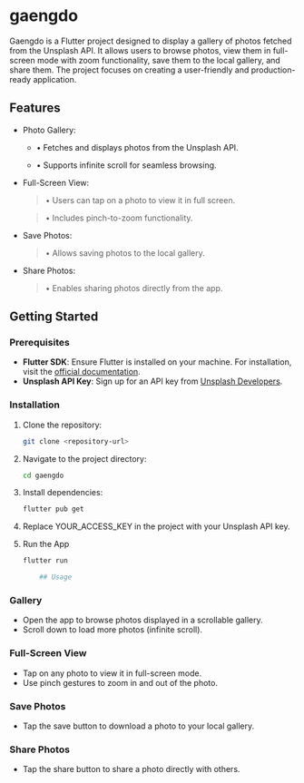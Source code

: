 # gaengdo

Gaengdo is a Flutter project designed to display a gallery of photos fetched from the Unsplash API. It allows users to browse photos, view them in full-screen mode with zoom functionality, save them to the local gallery, and share them. The project focuses on creating a user-friendly and production-ready application.

## Features

- Photo Gallery:

  - • Fetches and displays photos from the Unsplash API.

  - • Supports infinite scroll for seamless browsing.

- Full-Screen View:

  > • Users can tap on a photo to view it in full screen.

  > • Includes pinch-to-zoom functionality.

- Save Photos:

  > • Allows saving photos to the local gallery.

- Share Photos:

  > • Enables sharing photos directly from the app.
  

## Getting Started
### Prerequisites
- **Flutter SDK**: Ensure Flutter is installed on your machine. For installation, visit the [official documentation](https://docs.flutter.dev/get-started/install).
- **Unsplash API Key**: Sign up for an API key from [Unsplash Developers](https://unsplash.com/developers).
### Installation
1. Clone the repository:
   ```bash
   git clone <repository-url>
   
2. Navigate to the project directory:
   ```bash
   cd gaengdo

3. Install dependencies:
   ```bash
   flutter pub get

4. Replace YOUR_ACCESS_KEY in the project with your Unsplash API key.

5. Run the App
   ```bash
   flutter run

       ## Usage

### Gallery
- Open the app to browse photos displayed in a scrollable gallery.
- Scroll down to load more photos (infinite scroll).

### Full-Screen View
- Tap on any photo to view it in full-screen mode.
- Use pinch gestures to zoom in and out of the photo.

### Save Photos
- Tap the save button to download a photo to your local gallery.

### Share Photos
- Tap the share button to share a photo directly with others.

   
